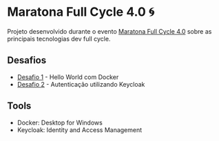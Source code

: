 # Maratona Full Cycle 4.0 :cyclone:

Projeto desenvolvido durante o evento [Maratona Full Cycle 4.0](http://maratona.fullcycle.com.br/) sobre as principais tecnologias dev full cycle.

## Desafios

- [Desafio 1](https://github.com/l4ur4oliveira/maratona-full-cycle-4/tree/master/desafio-1) - Hello World com Docker
- [Desafio 2](https://github.com/l4ur4oliveira/maratona-full-cycle-4/tree/master/desafio-2) - Autenticação utilizando Keycloak

## Tools

- Docker: Desktop for Windows
- Keycloak: Identity and Access Management
